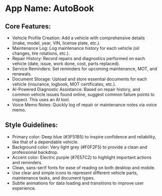 # **App Name**: AutoBook

## Core Features:

- Vehicle Profile Creation: Add a vehicle with comprehensive details (make, model, year, VIN, license plate, etc.).
- Maintenance Log: Log maintenance history for each vehicle (oil changes, tire rotations, etc.).
- Repair History: Record repairs and diagnostics performed on each vehicle (date, issue, work done, cost, parts replaced).
- Service Reminders: Set reminders for upcoming maintenance, MOT, and renewals.
- Document Storage: Upload and store essential documents for each vehicle (insurance, logbook, MOT certificates, etc.).
- AI-Powered Diagnostic Assistance: Based on repair history, and common vehicle issues found online, suggest common failure points to inspect. This uses an AI tool.
- Voice Memo Notes: Quickly log of repair or maintenance notes via voice memo.

## Style Guidelines:

- Primary color: Deep blue (#3F51B5) to inspire confidence and reliability, like that of a dependable vehicle.
- Background color: Very light grey (#F0F2F5) to provide a clean and professional backdrop.
- Accent color: Electric purple (#7E57C2) to highlight important actions and reminders.
- Clean, sans-serif fonts for ease of reading on both desktop and mobile.
- Use clear and simple icons to represent different vehicle parts, maintenance tasks, and document types.
- Subtle animations for data loading and transitions to improve user experience.